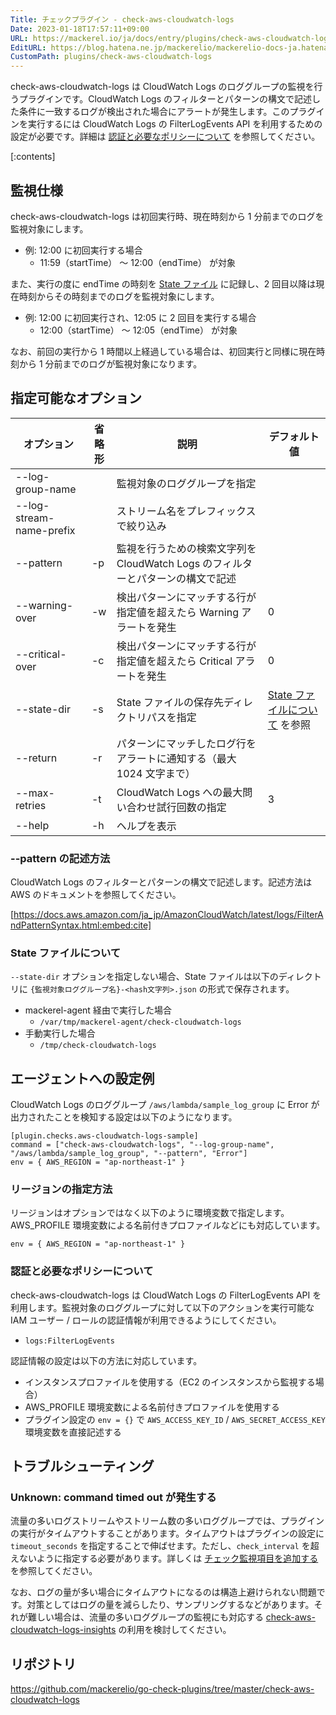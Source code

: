 ```yaml
---
Title: チェックプラグイン - check-aws-cloudwatch-logs
Date: 2023-01-18T17:57:11+09:00
URL: https://mackerel.io/ja/docs/entry/plugins/check-aws-cloudwatch-logs
EditURL: https://blog.hatena.ne.jp/mackerelio/mackerelio-docs-ja.hatenablog.mackerel.io/atom/entry/4207112889955367136
CustomPath: plugins/check-aws-cloudwatch-logs
---
```


check-aws-cloudwatch-logs は CloudWatch Logs のロググループの監視を行うプラグインです。CloudWatch Logs のフィルターとパターンの構文で記述した条件に一致するログが検出された場合にアラートが発生します。このプラグインを実行するには CloudWatch Logs の FilterLogEvents API を利用するための設定が必要です。詳細は [認証と必要なポリシーについて](#policy) を参照してください。

[:contents]

<h2 id="specification">監視仕様</h2>

check-aws-cloudwatch-logs は初回実行時、現在時刻から 1 分前までのログを監視対象にします。

- 例: 12:00 に初回実行する場合
  - 11:59（startTime） 〜 12:00（endTime） が対象

また、実行の度に endTime の時刻を [State ファイル](#state-file) に記録し、2 回目以降は現在時刻からその時刻までのログを監視対象にします。

- 例: 12:00 に初回実行され、12:05 に 2 回目を実行する場合
  - 12:00（startTime） 〜 12:05（endTime） が対象

なお、前回の実行から 1 時間以上経過している場合は、初回実行と同様に現在時刻から 1 分前までのログが監視対象になります。


<h2 id="options">指定可能なオプション</h2>

| オプション            | 省略形 | 説明                                                                 | デフォルト値  |
| --------------------- | ------ | -------------------------------------------------------------------- | -------- |
| --log-group-name |  | 監視対象のロググループを指定 |  |
| --log-stream-name-prefix |  | ストリーム名をプレフィックスで絞り込み |  |
| --pattern | -p | 監視を行うための検索文字列を CloudWatch Logs のフィルターとパターンの構文で記述 |  |
| --warning-over | -w | 検出パターンにマッチする行が指定値を超えたら Warning アラートを発生 | 0 |
| --critical-over | -c | 検出パターンにマッチする行が指定値を超えたら Critical アラートを発生 | 0 |
| --state-dir | -s | State ファイルの保存先ディレクトリパスを指定 | [State ファイルについて](#state-file) を参照 |
| --return | -r | パターンにマッチしたログ行をアラートに通知する（最大 1024 文字まで） |  |
| --max-retries | -t | CloudWatch Logs への最大問い合わせ試行回数の指定 | 3 |
| --help | -h | ヘルプを表示 |  |

<h3 id="pattern">--pattern の記述方法</h3>

CloudWatch Logs のフィルターとパターンの構文で記述します。記述方法は AWS のドキュメントを参照してください。

[https://docs.aws.amazon.com/ja_jp/AmazonCloudWatch/latest/logs/FilterAndPatternSyntax.html:embed:cite]

<h3 id="state-file">State ファイルについて</h3>

`--state-dir` オプションを指定しない場合、State ファイルは以下のディレクトリに `{監視対象ロググループ名}-<hash文字列>.json` の形式で保存されます。

- mackerel-agent 経由で実行した場合
  - `/var/tmp/mackerel-agent/check-cloudwatch-logs`
- 手動実行した場合
  - `/tmp/check-cloudwatch-logs`

<h2 id="config">エージェントへの設定例</h2>

CloudWatch Logs のロググループ `/aws/lambda/sample_log_group` に Error が出力されたことを検知する設定は以下のようになります。

```
[plugin.checks.aws-cloudwatch-logs-sample]
command = ["check-aws-cloudwatch-logs", "--log-group-name", "/aws/lambda/sample_log_group", "--pattern", "Error"]
env = { AWS_REGION = "ap-northeast-1" }
```

<h3 id="region">リージョンの指定方法</h3>

リージョンはオプションではなく以下のように環境変数で指定します。AWS_PROFILE 環境変数による名前付きプロファイルなどにも対応しています。

```
env = { AWS_REGION = "ap-northeast-1" }
```

<h3 id="policy">認証と必要なポリシーについて</h3>

check-aws-cloudwatch-logs は CloudWatch Logs の FilterLogEvents API を利用します。監視対象のロググループに対して以下のアクションを実行可能な IAM ユーザー / ロールの認証情報が利用できるようにしてください。

- `logs:FilterLogEvents`

認証情報の設定は以下の方法に対応しています。

- インスタンスプロファイルを使用する（EC2 のインスタンスから監視する場合）
- AWS_PROFILE 環境変数による名前付きプロファイルを使用する
- プラグイン設定の `env = {}` で `AWS_ACCESS_KEY_ID` / `AWS_SECRET_ACCESS_KEY` 環境変数を直接記述する


<h2 id="troubleshoot">トラブルシューティング</h2>

### Unknown: command timed out が発生する

流量の多いログストリームやストリーム数の多いロググループでは、プラグインの実行がタイムアウトすることがあります。タイムアウトはプラグインの設定に `timeout_seconds` を指定することで伸ばせます。ただし、`check_interval` を超えないように指定する必要があります。詳しくは [チェック監視項目を追加する](https://mackerel.io/ja/docs/entry/custom-checks) を参照してください。

なお、ログの量が多い場合にタイムアウトになるのは構造上避けられない問題です。対策としてはログの量を減らしたり、サンプリングするなどがあります。それが難しい場合は、流量の多いロググループの監視にも対応する [check-aws-cloudwatch-logs-insights](https://mackerel.io/ja/docs/entry/plugins/check-aws-cloudwatch-logs-insights) の利用を検討してください。


<h2 id="repository">リポジトリ</h2>

https://github.com/mackerelio/go-check-plugins/tree/master/check-aws-cloudwatch-logs
